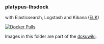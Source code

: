 ### platypus-lhsdock

with Elasticsearch, Logstash and Kibana ([ELK](https://www.elastic.co/))

[![Docker Pulls](https://img.shields.io/docker/pulls/lhsradek/lhsdock)](https://hub.docker.com/repository/docker/lhsradek/lhsdock)

Images in this folder are part of the [dokuwiki](https://github.com/lhsradek/platypus-lhsdock/tree/main/extras/dokuwiki/config/dokuwiki/data/pages).

